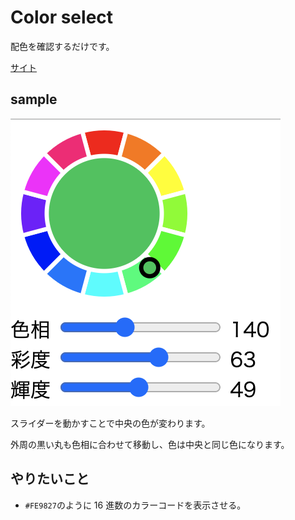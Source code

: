 # Color select

配色を確認するだけです。

[サイト](https://ygsiro.github.io/color-select/)

## sample

![color circle](image/main.png)

スライダーを動かすことで中央の色が変わります。

外周の黒い丸も色相に合わせて移動し、色は中央と同じ色になります。

## やりたいこと

- `#FE9827`のように 16 進数のカラーコードを表示させる。
